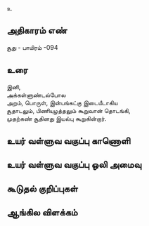 உ


## அதிகாரம் எண்

சூது - பாயிரம் -094 
## உரை

இனி,  
அக்கள்ளுண்டல்போல  
அறம், பொருள், இன்பங்கட்கு இடையீடாகிய  
சூதாடலும், பிணியுழத்தலும் கூறுவான் தொடங்கி,  
முதற்கண் சூதினது இயல்பு கூறுகின்றார்.


## உயர் வள்ளுவ வகுப்பு காணொளி


## உயர் வள்ளுவ வகுப்பு ஒலி அமைவு 


## கூடுதல் குறிப்புகள்


## ஆங்கில விளக்கம்

